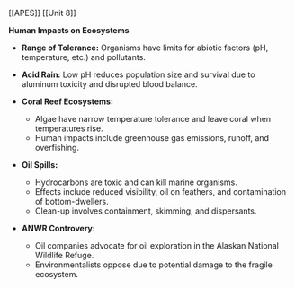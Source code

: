 [[APES]]
[[Unit 8]]


**Human Impacts on Ecosystems**

- **Range of Tolerance:** Organisms have limits for abiotic factors (pH, temperature, etc.) and pollutants.

- **Acid Rain:** Low pH reduces population size and survival due to aluminum toxicity and disrupted blood balance.

- **Coral Reef Ecosystems:**
    - Algae have narrow temperature tolerance and leave coral when temperatures rise.
    - Human impacts include greenhouse gas emissions, runoff, and overfishing.

- **Oil Spills:**
    - Hydrocarbons are toxic and can kill marine organisms.
    - Effects include reduced visibility, oil on feathers, and contamination of bottom-dwellers.
    - Clean-up involves containment, skimming, and dispersants.

- **ANWR Controvery:**
    - Oil companies advocate for oil exploration in the Alaskan National Wildlife Refuge.
    - Environmentalists oppose due to potential damage to the fragile ecosystem.